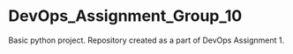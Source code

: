 # DevOps_Assignment_Group_10
Basic python project.
Repository created as a part of DevOps Assignment 1.
